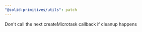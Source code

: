 ```yaml
---
"@solid-primitives/utils": patch
---
```


Don't call the next createMicrotask callback if cleanup happens
